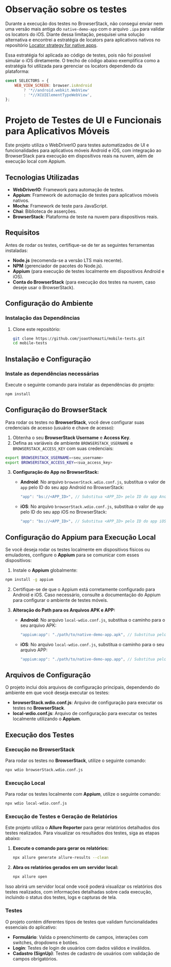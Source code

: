 # Observação sobre os testes

Durante a execução dos testes no BrowserStack, não consegui enviar nem uma versão mais antiga do `native-demo-app` com o arquivo `.ipa` para validar os locators do iOS. Diante dessa limitação, pesquisei uma solução alternativa e encontrei a estratégia de locators para aplicativos nativos no repositório [Locator strategy for native apps](https://github.com/webdriverio/appium-boilerplate).

Essa estratégia foi aplicada ao código de testes, pois não foi possível simular o iOS diretamente. O trecho de código abaixo exemplifica como a estratégia foi utilizada para gerenciar os locators dependendo da plataforma:

```javascript
const SELECTORS = {
    WEB_VIEW_SCREEN: browser.isAndroid
        ? '*//android.webkit.WebView'
        : '*//XCUIElementTypeWebView',
};
```

# Projeto de Testes de UI e Funcionais para Aplicativos Móveis

Este projeto utiliza o WebDriverIO para testes automatizados de UI e funcionalidades para aplicativos móveis Android e iOS, com integração ao BrowserStack para execução em dispositivos reais na nuvem, além de execução local com Appium.

## Tecnologias Utilizadas

- **WebDriverIO**: Framework para automação de testes.
- **Appium**: Framework de automação de testes para aplicativos móveis nativos.
- **Mocha**: Framework de teste para JavaScript.
- **Chai**: Biblioteca de asserções.
- **BrowserStack**: Plataforma de teste na nuvem para dispositivos reais.

## Requisitos

Antes de rodar os testes, certifique-se de ter as seguintes ferramentas instaladas:

- **Node.js** (recomenda-se a versão LTS mais recente).
- **NPM** (gerenciador de pacotes do Node.js).
- **Appium** (para execução de testes localmente em dispositivos Android e iOS).
- **Conta do BrowserStack** (para execução dos testes na nuvem, caso deseje usar o BrowserStack).

## Configuração do Ambiente

### Instalação das Dependências

1. Clone este repositório:
   ```bash
   git clone https://github.com/joaothomazti/mobile-tests.git
   cd mobile-tests
   ```

## Instalação e Configuração

### Instale as dependências necessárias

Execute o seguinte comando para instalar as dependências do projeto:

```bash
npm install
```

## Configuração do BrowserStack

Para rodar os testes no **BrowserStack**, você deve configurar suas credenciais de acesso (usuário e chave de acesso):

1. Obtenha o seu **BrowserStack Username** e **Access Key**.
2. Defina as variáveis de ambiente `BROWSERSTACK_USERNAME` e `BROWSERSTACK_ACCESS_KEY` com suas credenciais:

```bash
export BROWSERSTACK_USERNAME=<seu_username>
export BROWSERSTACK_ACCESS_KEY=<sua_access_key>
```

3. **Configuração do App no BrowserStack:**
   - **Android**: No arquivo `browserStack.wdio.conf.js`, substitua o valor de `app` pelo ID do seu app Android no BrowserStack:
      ```js
      "app": "bs://<APP_ID>", // Substitua <APP_ID> pelo ID do app Android no BrowserStack
      ```
   
   - **iOS**: No arquivo `browserStack.wdio.conf.js`, substitua o valor de `app` pelo ID do seu app iOS no BrowserStack:
      ```js
      "app": "bs://<APP_ID>", // Substitua <APP_ID> pelo ID do app iOS no BrowserStack
      ```

## Configuração do Appium para Execução Local

Se você deseja rodar os testes localmente em dispositivos físicos ou emuladores, configure o **Appium** para se comunicar com esses dispositivos:

1. Instale o **Appium** globalmente:

```bash
npm install -g appium
```
2. Certifique-se de que o Appium está corretamente configurado para Android e iOS. Caso necessário, consulte a documentação do Appium para configurar o ambiente de testes móveis.

3. **Alteração do Path para os Arquivos APK e APP:**
   - **Android**: No arquivo `local-wdio.conf.js`, substitua o caminho para o seu arquivo APK:
      ```js
      "appium:app": "./path/to/native-demo-app.apk", // Substitua pelo path do seu apk
      ```

   - **iOS**: No arquivo `local-wdio.conf.js`, substitua o caminho para o seu arquivo APP:
      ```js
      "appium:app": "./path/to/native-demo-app.app", // Substitua pelo path do seu app ios
      ```

## Arquivos de Configuração

O projeto inclui dois arquivos de configuração principais, dependendo do ambiente em que você deseja executar os testes:

- **browserStack.wdio.conf.js**: Arquivo de configuração para executar os testes no **BrowserStack**.
- **local-wdio.conf.js**: Arquivo de configuração para executar os testes localmente utilizando o **Appium**.

## Execução dos Testes

### Execução no BrowserStack

Para rodar os testes no **BrowserStack**, utilize o seguinte comando:

```bash
npx wdio browserStack.wdio.conf.js
```

### Execução Local

Para rodar os testes localmente com **Appium**, utilize o seguinte comando:

```bash
npx wdio local-wdio.conf.js
```

### Execução de Testes e Geração de Relatórios

Este projeto utiliza o **Allure Reporter** para gerar relatórios detalhados dos testes realizados. Para visualizar os resultados dos testes, siga as etapas abaixo:

1. **Execute o comando para gerar os relatórios:**
    ```bash
    npx allure generate allure-results --clean
    ```

2. **Abra os relatórios gerados em um servidor local:**
    ```bash
    npx allure open
    ```

Isso abrirá um servidor local onde você poderá visualizar os relatórios dos testes realizados, com informações detalhadas sobre cada execução, incluindo o status dos testes, logs e capturas de tela.

### Testes

O projeto contém diferentes tipos de testes que validam funcionalidades essenciais do aplicativo:

- **Formulário**: Valida o preenchimento de campos, interações com switches, dropdowns e botões.
- **Login**: Testes de login de usuários com dados válidos e inválidos.
- **Cadastro (SignUp)**: Testes de cadastro de usuários com validação de campos obrigatórios.


